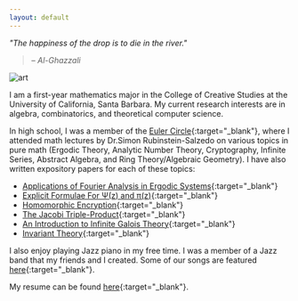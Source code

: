 ```yaml
---
layout: default
---
```


*"The happiness of the drop is to die in the river."*
> – <cite>Al-Ghazzali</cite>

![art](https://user-images.githubusercontent.com/49664689/105325271-431fd300-5b81-11eb-9d75-802e414fe965.jpg)

I am a first-year mathematics major in the College of Creative Studies at the University of California, Santa Barbara. My current research interests are in algebra, combinatorics, and theoretical computer science.

In high school, I was a member of the [Euler Circle](http://eulercircle.com){:target="_blank"}, where I attended math lectures by Dr.Simon Rubinstein-Salzedo on various topics in pure math (Ergodic Theory, Analytic Number Theory, Cryptography, Infinite Series, Abstract Algebra, and Ring Theory/Algebraic Geometry). I have also written expository papers for each of these topics:

* [Applications of Fourier Analysis in Ergodic Systems](http://simonrs.com/eulercircle/ergodictheory/krishna-rushil-fourier.pdf){:target="_blank"}
* [Explicit Formulae For &Psi;(z) and &pi;(z)](http://simonrs.com/eulercircle/analyticnt/krishna-explicit.pdf){:target="_blank"}
* [Homomorphic Encryption](http://simonrs.com/eulercircle/crypto2019/saadiq-rushil-krishna-homomorphic.pdf){:target="_blank"}
* [The Jacobi Triple-Product](http://simonrs.com/eulercircle/infiniteseries/krishna-tripleprod.pdf){:target="_blank"}
* [An Introduction to Infinite Galois Theory](http://simonrs.com/eulercircle/algebra2020/krishna-infinitegalois.pdf){:target="_blank"}
* [Invariant Theory](http://simonrs.com/eulercircle/rtag2020/krishna-invariant.pdf){:target="_blank"}

I also enjoy playing Jazz piano in my free time. I was a member of a Jazz band that my friends and I created. Some of our songs are featured [here](https://www.youtube.com/channel/UCd8hTfZHh_n0LqAocn8IXTw){:target="_blank"}.

My resume can be found [here](/cv.pdf){:target="_blank"}.

<!---[Here](![photograph of dog and boy](https://user-images.githubusercontent.com/49664689/107943741-f8a43300-6f41-11eb-8258-fed8a681be63.jpeg)){:target="_blank"} is a photograph of myself.


--->


